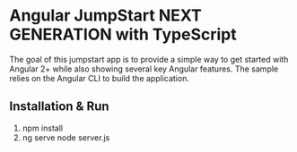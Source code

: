 # Angular JumpStart NEXT GENERATION with TypeScript

The goal of this jumpstart app is to provide
a simple way to get started with Angular 2+ while also showing several key Angular features. The sample
relies on the Angular CLI to build the application.


## Installation & Run

1. npm install
2. ng serve 
   node server.js 


